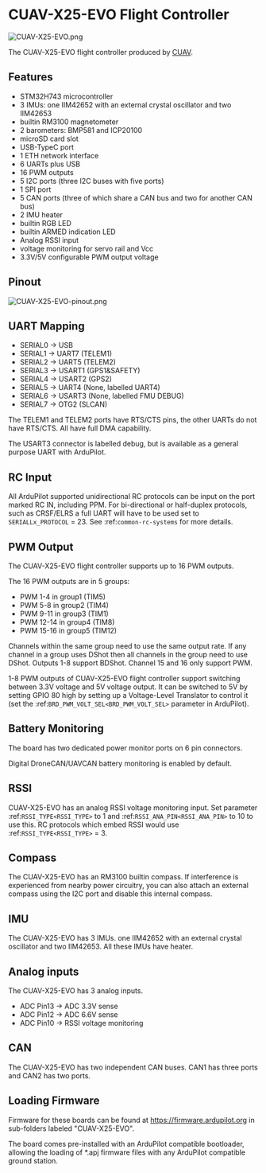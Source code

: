 # CUAV-X25-EVO Flight Controller

![CUAV-X25-EVO.png](CUAV-X25-EVO.png)

The CUAV-X25-EVO flight controller produced by [CUAV](https://www.cuav.net).

## Features

- STM32H743 microcontroller
- 3 IMUs: one IIM42652 with an external crystal oscillator and two IIM42653
- builtin RM3100 magnetometer
- 2 barometers: BMP581 and ICP20100
- microSD card slot
- USB-TypeC port
- 1 ETH network interface
- 6 UARTs plus USB
- 16 PWM outputs
- 5 I2C ports (three I2C buses with five ports)
- 1 SPI port
- 5 CAN ports (three of which share a CAN bus and two for another CAN bus)
- 2 IMU heater
- builtin RGB LED
- builtin ARMED indication LED
- Analog RSSI input
- voltage monitoring for servo rail and Vcc
- 3.3V/5V configurable PWM output voltage

## Pinout

![CUAV-X25-EVO-pinout.png](CUAV-X25-EVO-pinout.png)

## UART Mapping

- SERIAL0 -> USB
- SERIAL1 -> UART7 (TELEM1)
- SERIAL2 -> UART5 (TELEM2)
- SERIAL3 -> USART1 (GPS1&SAFETY)
- SERIAL4 -> USART2 (GPS2)
- SERIAL5 -> UART4 (None, labelled UART4)
- SERIAL6 -> USART3 (None, labelled FMU DEBUG)
- SERIAL7 -> OTG2 (SLCAN)

The TELEM1 and TELEM2 ports have RTS/CTS pins, the other UARTs do not have RTS/CTS. All have full DMA capability.

The USART3 connector is labelled debug, but is available as a general purpose UART with ArduPilot.

## RC Input

All ArduPilot supported unidirectional RC protocols can be input on the port marked RC IN, including PPM. For bi-directional or half-duplex protocols, such as CRSF/ELRS a full UART will have to be used set to ``SERIALLx_PROTOCOL`` = 23. See :ref:`common-rc-systems` for more details.

## PWM Output

The CUAV-X25-EVO flight controller supports up to 16 PWM outputs.

The 16 PWM outputs are in 5 groups:

- PWM 1-4 in group1 (TIM5)
- PWM 5-8 in group2 (TIM4)
- PWM 9-11 in group3 (TIM1)
- PWM 12-14 in group4 (TIM8)
- PWM 15-16 in group5 (TIM12)

Channels within the same group need to use the same output rate. If any channel in a group uses DShot then all channels in the group need to use DShot. Outputs 1-8 support BDShot. Channel 15 and 16 only support PWM.

1-8 PWM outputs of CUAV-X25-EVO flight controller support switching between 3.3V voltage and 5V voltage output. It can be switched to 5V by setting GPIO 80 high by setting up a Voltage-Level Translator to control it (set the :ref:`BRD_PWM_VOLT_SEL<BRD_PWM_VOLT_SEL>` parameter in ArduPilot).

## Battery Monitoring

The board has two dedicated power monitor ports on 6 pin connectors.

Digital DroneCAN/UAVCAN battery monitoring is enabled by default.

## RSSI

CUAV-X25-EVO has an analog RSSI voltage monitoring input. Set parameter :ref:`RSSI_TYPE<RSSI_TYPE>` to 1 and :ref:`RSSI_ANA_PIN<RSSI_ANA_PIN>` to 10 to  use this. RC protocols which embed RSSI would use :ref:`RSSI_TYPE<RSSI_TYPE>` = 3.

## Compass

The CUAV-X25-EVO has an RM3100 builtin compass. If interference is experienced from nearby power circuitry, you can also attach an external compass using the I2C port and disable this internal compass.

## IMU

The CUAV-X25-EVO has 3 IMUs. one IIM42652 with an external crystal oscillator and two IIM42653. All these IMUs have heater.

## Analog inputs

The CUAV-X25-EVO has 3 analog inputs.

- ADC Pin13 -> ADC 3.3V sense
- ADC Pin12 -> ADC 6.6V sense
- ADC Pin10 -> RSSI voltage monitoring

## CAN

The CUAV-X25-EVO has two independent CAN buses. CAN1 has three ports and CAN2 has two ports.

## Loading Firmware

Firmware for these boards can be found at https://firmware.ardupilot.org in sub-folders labeled "CUAV-X25-EVO".

The board comes pre-installed with an ArduPilot compatible bootloader, allowing the loading of \*.apj firmware files with any ArduPilot compatible ground station.
